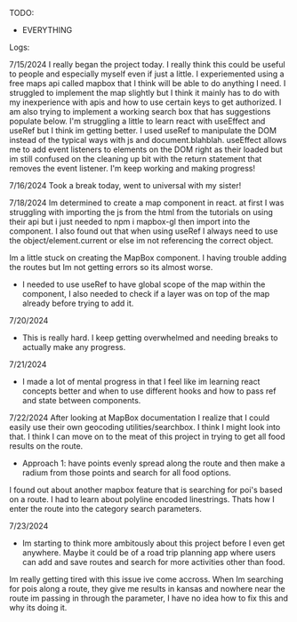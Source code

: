 
TODO:
- EVERYTHING




Logs:


7/15/2024
I really began the project today. I really think this could be useful to people and especially myself even if just a little. I experiemented using a free maps api called mapbox that I think will be able to do anything I need. I struggled to implement the map slightly but I think it mainly has to do with my inexperience with apis and how to use certain keys to get authorized. I am also trying to implement a working search box that has suggestions populate below. I'm struggling a little to learn react with useEffect and useRef but I think im getting better. I used useRef to manipulate the DOM instead of the typical ways with js and document.blahblah. useEffect allows me to add event listeners to elements on the DOM right as their loaded but im still confused on the cleaning up bit with the return statement that removes the event listener. I'm keep working and making progress! 

7/16/2024
Took a break today, went to universal with my sister!

7/18/2024
Im determined to create a map component in react. at first I was struggling with importing the js from the html from the tutorials on using their api but i just needed to npm i mapbox-gl then import into the component. I also found out that when using useRef I always need to use the object/element.current or else im not referencing the correct object.

Im a little stuck on creating the MapBox component. I having trouble adding the routes but Im not getting errors so its almost worse.
- I needed to use useRef to have global scope of the map within the component, I also needed to check if a layer was on top of the map already before trying to add it. 


7/20/2024
- This is really hard. I keep getting overwhelmed and needing breaks to actually make any progress. 

7/21/2024
- I made a lot of mental progress in that I feel like im learning react concepts better and when to use different hooks and how to pass ref and state between components. 

7/22/2024
After looking at MapBox documentation I realize that I could easily use their own geocoding utilities/searchbox. I think I might look into that.
I think I can move on to the meat of this project in trying to get all food results on the route.
- Approach 1: have points evenly spread along the route and then make a radium from those points and search for all food options.

I found out about another mapbox feature that is searching for poi's based on a route. I had to learn about polyline encoded linestrings. Thats how I enter the route into the category search parameters.

7/23/2024
- Im starting to think more ambitously about this project before I even get anywhere. Maybe it could be of a road trip planning app where users can add and save routes and search for more activities other than food.

Im really getting tired with this issue ive come accross. When Im searching for pois along a route, they give me results in kansas and nowhere near the route im passing in through the parameter, I have no idea how to fix this and why its doing it.

